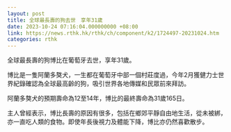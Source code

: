 ```yaml
---
layout: post
title: 全球最長壽的狗去世　享年31歲
date: 2023-10-24 07:16:04.000000000 +08:00
link: https://news.rthk.hk/rthk/ch/component/k2/1724497-20231024.htm
categories: rthk
---
```


全球最長壽的狗博比在葡萄牙去世，享年31歲。

博比是一隻阿蘭多獒犬，一生都在葡萄牙中部一個村莊度過，今年2月獲健力士世界紀錄確認為全球最高齡的狗，吸引世界各地傳媒和民眾前來拜訪。

阿蘭多獒犬的預期壽命為12至14年，博比的最終壽命為31歲165日。

主人曾經表示，博比長壽的原因有很多，包括在鄉郊平靜自由地生活，從未被綁，亦一直吃人類的食物。即使年長後視力及體能下降，博比亦仍然喜歡散步。
